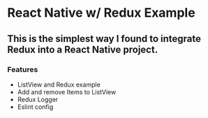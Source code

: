# React Native w/ Redux Example
## This is the simplest way I found to integrate Redux into a React Native project.

### Features
- ListView and Redux example
- Add and remove Items to ListView
- Redux Logger
- Eslint config